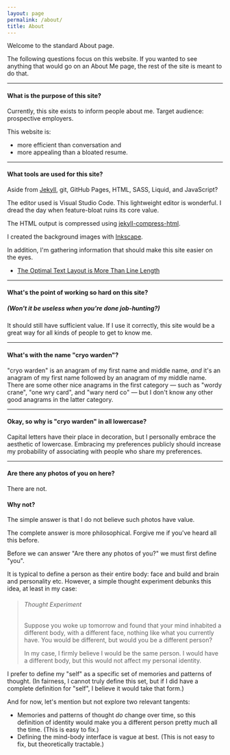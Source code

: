 ```yaml
---
layout: page
permalink: /about/
title: About
---
```


Welcome to the standard About page.

The following questions focus on this website. If you wanted to see anything that would go on an About Me page, the rest of the site is meant to do that.

----

#### What is the purpose of this site?

Currently, this site exists to inform people about me. Target audience: prospective employers.

This website is:

* more efficient than conversation and
* more appealing than a bloated resume.

----

#### What tools are used for this site?

Aside from [Jekyll](https://jekyllrb.com/), git, GitHub Pages, HTML, SASS, Liquid, and JavaScript?

The editor used is Visual Studio Code. This lightweight editor is wonderful. I dread the day when feature-bloat ruins its core value.

The HTML output is compressed using [jekyll-compress-html](https://github.com/penibelst/jekyll-compress-html).

I created the background images with [Inkscape](https://inkscape.org/).

In addition, I'm gathering information that should make this site easier on the eyes.

* [The Optimal Text Layout is More Than Line Length](https://www.paulolyslager.com/optimal-text-layout-line-length/)

----

#### What's the point of working so hard on this site?

##### *(Won't it be useless when you're done job-hunting?)*

It should still have sufficient value. If I use it correctly, this site would be a great way for all kinds of people to get to know me.

----

#### What's with the name "cryo warden"?

"cryo warden" is an anagram of my first name and middle name, *and* it's an anagram of my first name followed by an anagram of my middle name. There are some other nice anagrams in the first category — such as "wordy crane", "one wry card", and "wary nerd co" — but I don't know any other good anagrams in the latter category.

----

#### Okay, so why is "cryo warden" in all lowercase?

Capital letters have their place in decoration, but I personally embrace the aesthetic of lowercase. Embracing my preferences publicly should increase my probability of associating with people who share my preferences.

----

#### Are there any photos of you on here?

There are not.

#### Why not?

The simple answer is that I do not believe such photos have value.

The complete answer is more philosophical. Forgive me if you've heard all this before.

Before we can answer "Are there any photos of you?" we must first define "you".

It is typical to define a person as their entire body: face and build and brain and personality etc. However, a simple thought experiment debunks this idea, at least in my case:

> ###### Thought Experiment
>
> Suppose you woke up tomorrow and found that your mind inhabited a different body, with a different face, nothing like what you currently have. You would be different, but would you be a different person?
>
> In my case, I firmly believe I would be the same person. I would have a different body, but this would not affect my personal identity.

I prefer to define my "self" as a specific set of memories and patterns of thought. (In fairness, I cannot truly define this set, but if I did have a complete definition for "self", I believe it would take that form.)

And for now, let's mention but not explore two relevant tangents:

* Memories and patterns of thought *do* change over time, so this definition of identity would make you a different person pretty much all the time. (This is easy to fix.)
* Defining the mind-body interface is vague at best. (This is not easy to fix, but theoretically tractable.)
